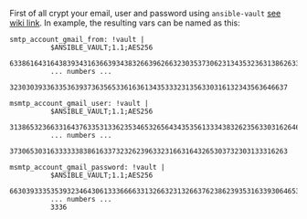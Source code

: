 First of all crypt your email, user and password using `ansible-vault` [see wiki link](https://github.com/coopdevs/handbook/wiki/Ansible-vault). In example, the resulting vars can be named as this:
```
smtp_account_gmail_from: !vault |
          $ANSIBLE_VAULT;1.1;AES256
          63386164316438393431636639343832663962663230353730623134353236313862633864376336
          ... numbers ...
          32303039336335363937363565336163613435333231356330316132343563646637

msmtp_account_gmail_user: !vault |
          $ANSIBLE_VAULT;1.1;AES256
          31386532366331643763353133623534653265643435356133343832623563303162646363633639
          ... numbers ...
          37306530316333333838616337323262396332316631643265303732303133316263

msmtp_account_gmail_password: !vault |
          $ANSIBLE_VAULT;1.1;AES256
          66303933353539323464306133366663313266323132663762386239353163393064653734623065
          ... numbers ...
          3336
```